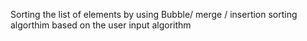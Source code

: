 Sorting the list of elements by using Bubble/ merge / insertion sorting algorthim based on the user input algorithm
